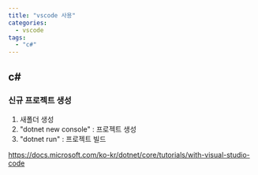 ```yaml
---
title: "vscode 사용"
categories:
  - vscode
tags:
  - "c#"
---
```


## c#
### 신규 프로젝트 생성
1. 새폴더 생성
2. "dotnet new console" : 프로젝트 생성
3. "dotnet run" : 프로젝트 빌드

https://docs.microsoft.com/ko-kr/dotnet/core/tutorials/with-visual-studio-code


